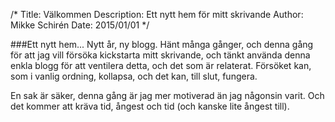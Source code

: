 /*
Title: Välkommen
Description: Ett nytt hem för mitt skrivande
Author: Mikke Schirén
Date: 2015/01/01
*/

###Ett nytt hem...
Nytt år, ny blogg. Hänt många gånger, och denna gång för att jag vill försöka
kickstarta mitt skrivande, och tänkt använda denna enkla blogg för att ventilera
detta, och det som är relaterat. Försöket kan, som i vanlig ordning, kollapsa, och det
kan, till slut, fungera.

En sak är säker, denna gång är jag mer motiverad än jag någonsin varit. Och det
kommer att kräva tid, ångest och tid (och kanske lite ångest till).
